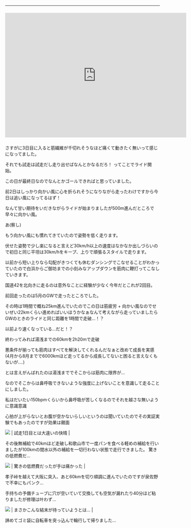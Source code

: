 
---
### <iframe allowtransparency="true" frameborder="0" height="405" scrolling="no" src="https://www.strava.com/activities/2652386117/embed/fb907b7b70b42b902fd4f717d7c053cf5a0bc118" style="font-size: 18.72px; font-weight: normal;" width="590"></iframe>

###

さすがに3日目に入ると筋繊維が千切れそうなほど痛くて動きたく無いって感じになってました。

それでも試走は試走だし走り出せばなんとかなるだろ！
ってことでライド開始。

この日が最終日なのでなんとかゴールできればと思っていました。

前2日はしっかり向かい風に心を折られそうになりながら走ったわけですから今日は追い風になってるはず！

なんて甘い期待をいだきながらライドが始まりましたが500m進んだところで早々に向かい風。

あ(察し)

もう向かい風にも慣れてきていたので姿勢を低く走ります。

伏せた姿勢で少し楽になると言えど30km/h以上の速度はなかなか出しづらいので初日と同じ平坦は30km/hをキープ、上りで頑張るスタイルで走ります。

以前から短い上りなら勾配がきつくても休むダンシングでこなせることがわかっていたので白浜からご御坊までの小刻みなアップダウンを筋肉に鞭打ってこなしていきます。

国道42を北向きに走るのは意外なことに経験が少なく今年だとこれが2回目。

前回走ったのは5月のGWで走ったところでした。

その時は1時間で概ね25km進んでいたのでこの日は筋疲労 + 向かい風なのでせいぜい22kmくらい進めればいいほうかなぁなんて考えながら走っていましたらGWのときのライドと同じ距離を1時間で走破...！？

以前より速くなっている...だと！？

終わってみれば湯浅までの60kmを2h20mで走破

悪条件が揃っても筋肉はすべてを解決してくれるんだなぁと改めて成長を実感
(4月から8月までで6000kmほど走ってるから成長してないと困ると言えなくもないが....)


とは言えがんばれたのは湯浅まででそこからは筋肉に限界が...

なのでそこからは鼻呼吸できないような強度に上げないことを意識して走ることにしました。

私はだいたい150bpmくらいから鼻呼吸が苦しくなるのでそれを越さな無いように意識意識

心拍が上がらないとお腹が空かないらしいというのは聞いていたのでその実証実験でもあったのですが効果は覿面



[![](/images/IMG_20190826_124336.jpg)](/images/IMG_20190826_124336.jpg)
| 試走1日目とは大違いの快晴 |


その後無補給で40kmほど走破し和歌山市で一度パンを食べる軽めの補給を行いましたが100kmの間水以外の補給を一切行わない状態で走行できました。
驚きの低燃費だ...



[![](/images/IMG_20190826_131544.jpg)](/images/IMG_20190826_131544.jpg)
| 驚きの低燃費だったが手は痛かった |


孝子峠を越えて大阪に突入、あと60kmを切り順調に進んでいたのですが泉佐野で不幸にもパンク...

手持ちの予備チューブに穴が空いていて交換しても空気が漏れたり40分ほど粘りましたが修理は叶わず...

[![](/images/IMG_20190826_171727_113.jpg)](/images/IMG_20190826_171727_113.jpg)
| まさかこんな結末が待っていようとは... |


諦めてゴミ袋に自転車を突っ込んで輪行して帰りました...
